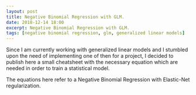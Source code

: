 ```yaml
---
layout: post
title: Negative Binomial Regression with GLM.
date: 2018-12-14 18:00
excerpt: Negative Binomial Regression with GLM.
tags: [negative binomial regression, glm, generalized linear models]
---
```


Since I am currently working with generalized linear models and I stumbled
upon the need of implementing one of then for a project, I decided to publish
here a small cheatsheet with the necessary equation which are needed in order
to train a statistical model.

The equations here refer to a Negative Binomial Regression with Elastic-Net
regularization.
